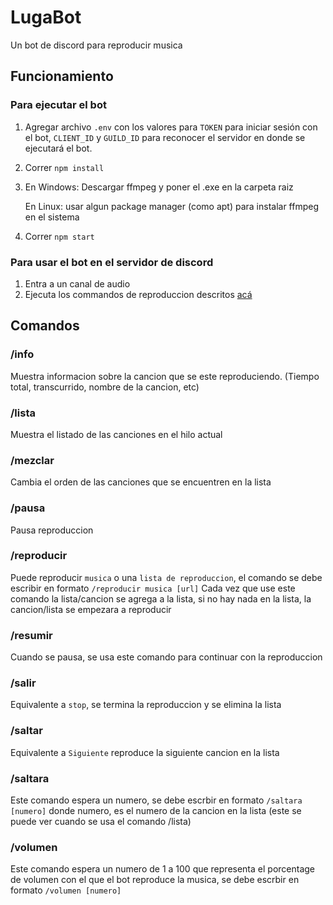 # LugaBot
Un bot de discord para reproducir musica

## Funcionamiento

### Para ejecutar el bot
1. Agregar archivo `.env` con los valores para `TOKEN` para iniciar sesión con el bot, `CLIENT_ID` y `GUILD_ID` para reconocer el servidor en donde se ejecutará el bot.
2. Correr `npm install`
3. En Windows: Descargar ffmpeg y poner el .exe en la carpeta raiz
   
   En Linux: usar algun package manager (como apt) para instalar ffmpeg en el sistema
4. Correr `npm start` 

### Para usar el bot en el servidor de discord
1. Entra a un canal de audio
2. Ejecuta los commandos de reproduccion descritos [acá](#comandos)

## Comandos
<a name="comandos"></a>

### /info    
Muestra informacion sobre la cancion que se este reproduciendo. (Tiempo total, transcurrido, nombre de la cancion, etc)
### /lista
Muestra el listado de las canciones en el hilo actual
### /mezclar
Cambia el orden de las canciones que se encuentren en la lista
### /pausa
Pausa reproduccion
### /reproducir
Puede reproducir `musica` o una `lista de reproduccion`, el comando se debe escribir en formato `/reproducir musica [url]`
Cada vez que use este comando la lista/cancion se agrega a la lista, si no hay nada en la lista, la cancion/lista se empezara a reproducir
### /resumir
Cuando se pausa, se usa este comando para continuar con la reproduccion
### /salir
Equivalente a `stop`, se termina la reproduccion y se elimina la lista
### /saltar
Equivalente a `Siguiente` reproduce la siguiente cancion en la lista
### /saltara
Este comando espera un numero, se debe escrbir en formato `/saltara [numero]` donde numero, es el numero de la cancion en la lista (este se puede ver cuando se usa el comando /lista)
### /volumen
Este comando espera un numero de 1 a 100 que representa el porcentage de volumen con el que el bot reproduce la musica, se debe escrbir en formato `/volumen [numero]`

